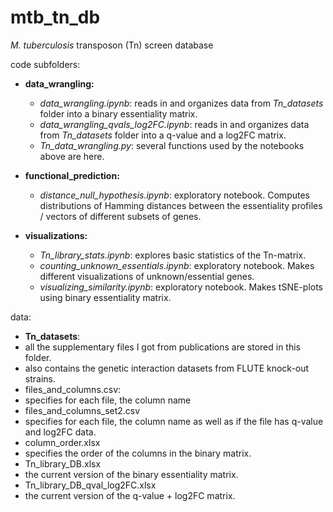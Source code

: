 # mtb_tn_db
*M. tuberculosis* transposon (Tn) screen database 

code subfolders: 

* **data_wrangling:**
  * *data_wrangling.ipynb*: reads in and organizes data from *Tn_datasets* folder into a binary essentiality matrix. 
  * *data_wrangling_qvals_log2FC.ipynb*: reads in and organizes data from *Tn_datasets* folder into a q-value and a log2FC matrix.
  * *Tn_data_wrangling.py*: several functions used by the notebooks above are here. 
  
* **functional_prediction:**
  * *distance_null_hypothesis.ipynb*: exploratory notebook. Computes distributions of Hamming distances between the essentiality profiles / vectors of different subsets of genes. 
  
* **visualizations:**
  * *Tn_library_stats.ipynb*: explores basic statistics of the Tn-matrix. 
  * *counting_unknown_essentials.ipynb*: exploratory notebook. Makes different visualizations of unknown/essential genes.  
  * *visualizing_similarity.ipynb*: exploratory notebook. Makes tSNE-plots using binary essentiality matrix. 

data: 

* **Tn_datasets**: 
 * all the supplementary files I got from publications are stored in this folder.  
 * also contains the genetic interaction datasets from FLUTE knock-out strains. 
* files_and_columns.csv: 
 * specifies for each file, the column name
* files_and_columns_set2.csv
 * specifies for each file, the column name as well as if the file has q-value and log2FC data. 
* column_order.xlsx
 * specifies the order of the columns in the binary matrix.  
* Tn_library_DB.xlsx
 * the current version of the binary essentiality matrix. 
* Tn_library_DB_qval_log2FC.xlsx
 * the current version of the q-value + log2FC matrix. 



